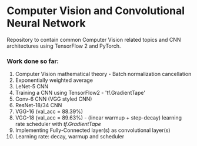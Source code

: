 # Computer Vision and Convolutional Neural Network

Repository to contain common Computer Vision related topics and CNN architectures using TensorFlow 2 and PyTorch.


### Work done so far:
1. Computer Vision mathematical theory - Batch normalization cancellation
2. Exponentially weighted average
3. LeNet-5 CNN
4. Training a CNN using TensorFlow2 - 'tf.GradientTape'
5. Conv-6 CNN (VGG styled CNN)
6. ResNet-18/34 CNN
7. VGG-16 (val_acc = 88.39%)
8. VGG-18 (val_acc = 89.63%) - (linear warmup + step-decay) learning rate scheduler with _tf.GradientTape_
9. Implementing Fully-Connected layer(s) as convolutional layer(s)
10. Learning rate: decay, warmup and scheduler

